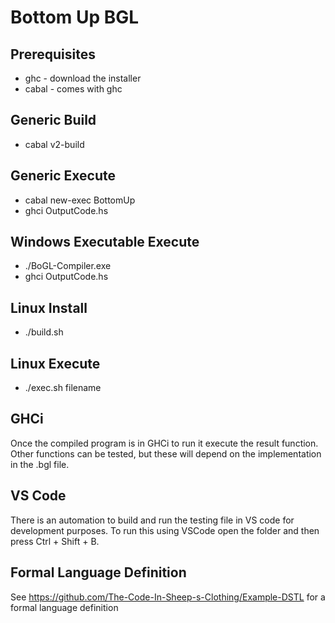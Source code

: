 # Bottom Up BGL

## Prerequisites
* ghc - download the installer
* cabal - comes with ghc

## Generic Build
* cabal v2-build

## Generic Execute
* cabal new-exec BottomUp <filename>
* ghci OutputCode.hs

## Windows Executable Execute
* ./BoGL-Compiler.exe <filename>
* ghci OutputCode.hs

## Linux Install
* ./build.sh

## Linux Execute
* ./exec.sh filename

## GHCi
Once the compiled program is in GHCi to run it execute the result function. Other functions can be tested, but these will depend on the implementation in the .bgl file.

## VS Code
There is an automation to build and run the testing file in VS code for development purposes. To run this using VSCode open the folder and then press Ctrl + Shift + B.

## Formal Language Definition
See https://github.com/The-Code-In-Sheep-s-Clothing/Example-DSTL for a formal language definition
